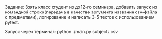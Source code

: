 Задание: 
Взять класс студент из дз 12-го семинара, добавить запуск из командной 
строки(передача в качестве аргумента название csv-файла с предметами), 
логирование и написать 3-5 тестов с использованием pytest.

Запуск через терминал: 
python ./main.py subjects.csv